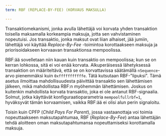 ```yaml
---
term: RBF (REPLACE-BY-FEE) (KORVAUS MAKSULLA)

---
```

Transaktiomekanismi, jonka avulla lähettäjä voi korvata yhden transaktion toisella maksamalla korkeampia maksuja, jotta sen vahvistaminen nopeutuisi. Jos transaktio, jonka maksut ovat liian alhaiset, jää jumiin, lähettäjä voi käyttää *Replace-By-Fee* -toimintoa korottaakseen maksuja ja priorisoidakseen korvaavan transaktionsa mempoolissa.

RBF:ää sovelletaan niin kauan kuin transaktio on mempoolissa; kun se on kerran lohkossa, sitä ei voi enää korvata. Alkuperäisessä lähetyksessä transaktion on määriteltävä, että se on korvattavissa säätämällä `nSequence`-arvo pienemmäksi kuin `0xfffffffffffe`. Tätä kutsutaan RBF-"lipuksi". Tämä asetus ilmoittaa mahdollisuudesta päivittää transaktio sen lähettämisen jälkeen, mikä mahdollistaa RBF:n myöhemmän lähettämisen. Joskus on kuitenkin mahdollista korvata transaktio, joka ei ole antanut RBF-signaalia. Solmut, jotka käyttävät konfiguraatioparametria `mempoolfullrbf=1`, hyväksyvät tämän korvaamisen, vaikka RBF:ää ei olisi alun perin signaloitu.

Toisin kuin CPFP (*Child Pays For Parent*), jossa vastaanottaja voi toimia nopeuttaakseen maksutapahtumaa, RBF (*Replace-By-Fee*) antaa lähettäjän tehdä aloitteen oman maksutapahtumansa nopeuttamiseksi korottamalla maksuja.
